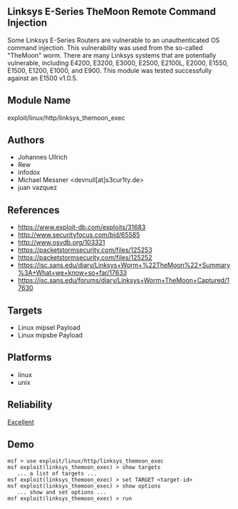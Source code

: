 ## Linksys E-Series TheMoon Remote Command Injection

Some Linksys E-Series Routers are vulnerable to an 
unauthenticated OS command injection. This vulnerability was 
used from the so-called "TheMoon" worm. There are many 
Linksys systems that are potentially vulnerable, including 
E4200, E3200, E3000, E2500, E2100L, E2000, E1550, E1500, 
E1200, E1000, and E900. This module was tested successfully 
against an E1500 v1.0.5.


## Module Name
exploit/linux/http/linksys_themoon_exec

## Authors
* Johannes Ullrich
* Rew
* infodox
* Michael Messner <devnull[at]s3cur1ty.de>
* juan vazquez


## References
* https://www.exploit-db.com/exploits/31683
* http://www.securityfocus.com/bid/65585
* http://www.osvdb.org/103321
* https://packetstormsecurity.com/files/125253
* https://packetstormsecurity.com/files/125252
* https://isc.sans.edu/diary/Linksys+Worm+%22TheMoon%22+Summary%3A+What+we+know+so+far/17633
* https://isc.sans.edu/forums/diary/Linksys+Worm+TheMoon+Captured/17630



## Targets
* Linux mipsel Payload
* Linux mipsbe Payload


## Platforms
* linux
* unix

## Reliability
[Excellent](https://github.com/rapid7/metasploit-framework/wiki/Exploit-Ranking)

## Demo

```
msf > use exploit/linux/http/linksys_themoon_exec
msf exploit(linksys_themoon_exec) > show targets
   ... a list of targets ...
msf exploit(linksys_themoon_exec) > set TARGET <target-id>
msf exploit(linksys_themoon_exec) > show options
   ... show and set options ...
msf exploit(linksys_themoon_exec) > run
```
    
    